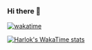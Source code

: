 ### Hi there 👋
[![wakatime](https://wakatime.com/badge/user/018c1e5c-23bc-476a-b5cf-0a72c6abb17d.svg)](https://wakatime.com/@018c1e5c-23bc-476a-b5cf-0a72c6abb17d)

<!-- [![Anurag's GitHub stats](https://github-readme-stats.vercel.app/api?username=pramchanok&show_icons=true&theme=tokyonight&hide_rank=true)](https://github.com/pramchanok) --> 

<!-- [![Top Langs](https://github-readme-stats.vercel.app/api/top-langs/?username=pramchanok&layout=compact&theme=tokyonight)](https://github.com/pramchanok) -->

[![Harlok's WakaTime stats](https://github-readme-stats.vercel.app/api/wakatime?username=@018c1e5c-23bc-476a-b5cf-0a72c6abb17d&layout=compact&theme=gruvbox)](https://github.com/anuraghazra/github-readme-stats)

<!-- [![Harlok's WakaTime stats](https://github-readme-stats.vercel.app/api/wakatime?username=@018c1e5c-23bc-476a-b5cf-0a72c6abb17d)](https://github.com/anuraghazra/github-readme-stats) -->

